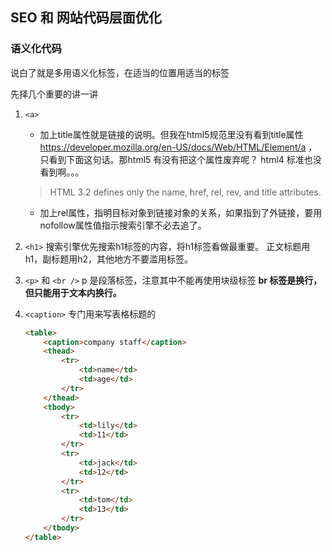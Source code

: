 ## SEO 和 网站代码层面优化

### 语义化代码

说白了就是多用语义化标签，在适当的位置用适当的标签

先择几个重要的讲一讲

1. ```<a>``` 
	- 加上title属性就是链接的说明。但我在html5规范里没有看到title属性 https://developer.mozilla.org/en-US/docs/Web/HTML/Element/a ，只看到下面这句话。那html5 有没有把这个属性废弃呢？ html4 标准也没看到啊。。。
	> HTML 3.2 defines only the name, href, rel, rev, and title attributes.

	- 加上rel属性，指明目标对象到链接对象的关系，如果指到了外链接，要用nofollow属性值指示搜索引擎不必去追了。

2. ```<h1>```
	搜索引擎优先搜索h1标签的内容，将h1标签看做最重要。
	正文标题用h1，副标题用h2，其他地方不要滥用标签。

3. ```<p>``` 和 ```<br />```
	p 是段落标签，注意其中不能再使用块级标签
	**br 标签是换行，但只能用于文本内换行。**
	
4. ```<caption>```
	专门用来写表格标题的
	``` html
	<table>
		<caption>company staff</caption>
		<thead>
			<tr>
				<td>name</td>
				<td>age</td>
			</tr>
		</thead>
		<tbody>
			<tr>
				<td>lily</td>
				<td>11</td>
			</tr>
			<tr>
				<td>jack</td>
				<td>12</td>
			</tr>
			<tr>
				<td>tom</td>
				<td>13</td>
			</tr>
		</tbody>
	</table>
	```
